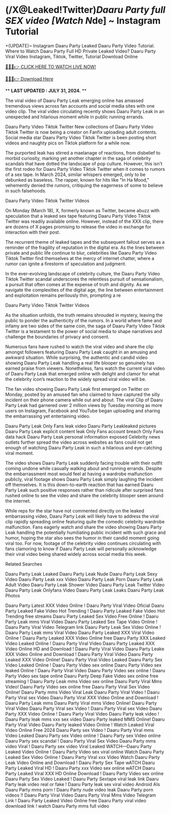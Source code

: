 # (/X@Leaked!Twitter)*Daaru Party full SEX video [Watch N*de] ~ Instagram Tutorial

+(UPDATE)~ Instagram Daaru Party Leaked Daaru Party Video Tutorial​. Where to Watch Daaru Party Full HD Private Leaked Video? Daaru Party Viral Video Instagram, Tiktok, Twitter, Tutorial Download Online

[🔴🔥🔥👉 CLICK HERE TO WATCH LIVE NOW!](https://unigior.site/)

[🔴🔥🔥👉 Download Here](https://unigior.site/)

** **LAST UPDATED : JULY 31, 2024.** **

The viral video of Daaru Party Leak emerging online has amassed tremendous views across fan accounts and social media sites with one video clip. The viral video circulating recently shows Daaru Party Leak in an unexpected and hilarious moment while in public running errands.

Daaru Party Video Tiktok Twitter New collections of Daaru Party Video Tiktok Twitter is now being a creator on Fanfix uploading adult contents. Social media star Daaru Party Video Tiktok Twitter is been posting short videos and naughty pics on Tiktok platform for a while now.

The purported leak has stirred a maelanage of reactions, from disbelief to morbid curiosity, marking yet another chapter in the saga of celebrity scandals that have dotted the landscape of pop culture. However, this isn't the first rodeo for Daaru Party Video Tiktok Twitter when it comes to rumors of a sex tape. In March 2024, similar whispers emerged, only to be debunked as baseless. The rapper, known for hits like "In Ha Mood," vehemently denied the rumors, critiquing the eagerness of some to believe in such falsehoods.

Daaru Party Video Tiktok Twitter Videos

On Monday (March 18), X, formerly known as Twitter, became abuzz with speculation that a leaked sex tape featuring Daaru Party Video Tiktok Twitter was readily available online. However, instead of the XXX clip, there are dozens of X pages promising to release the video in exchange for interaction with their post.

The recurrent theme of leaked tapes and the subsequent fallout serves as a reminder of the fragility of reputation in the digital era. As the lines between private and public life continue to blur, celebrities like Daaru Party Video Tiktok Twitter find themselves at the mercy of internet chatter, where a rumor can ignite a firestorm of speculation and judgment.

In the ever-evolving landscape of celebrity culture, the Daaru Party Video Tiktok Twitter scandal underscores the relentless pursuit of sensationalism, a pursuit that often comes at the expense of truth and dignity. As we navigate the complexities of the digital age, the line between entertainment and exploitation remains perilously thin, prompting a re

Daaru Party Video Tiktok Twitter Videos

As the situation unfolds, the truth remains shrouded in mystery, leaving the public to ponder the authenticity of the rumors. In a world where fame and infamy are two sides of the same coin, the saga of Daaru Party Video Tiktok Twitter is a testament to the power of social media to shape narratives and challenge the boundaries of privacy and consent.

Numerous fans have rushed to watch the viral video and share the clip amongst followers featuring Daaru Party Leak caught in an amusing and awkward situation. While surprising, the authentic and candid video showing Daaru Party Leak handling a real life blooper so genuinely has earned praise from viewers. Nonetheless, fans watch the current viral video of Daaru Party Leak that emerged online with delight and clamor for what the celebrity icon’s reaction to the widely spread viral video will be.

The fan video showing Daaru Party Leak first emerged on Twitter on Monday, posted by an amused fan who claimed to have captured the silly incident on their phone camera while out and about. The viral Clip of Daaru Party Leak had garnered over 2 million views by Tuesday morning as more users on Instagram, Facebook and YouTube began uploading and sharing the embarrassing yet entertaining video.

Daaru Party Leak Only Fans leak video
Daaru Party Leakleaked pictures
Daaru Party Leak explicit content leak
Only Fans account breach
Only Fans data hack
Daaru Party Leak personal information exposed
Celebrity news outlets further spread the video across websites as fans could not get enough of watching Daaru Party Leak in such a hilarious and eye-catching viral moment.

The video shows Daaru Party Leak suddenly facing trouble with their outfit coming undone while casually walking about and running errands. Despite the embarrassment most would feel at having a wardrobe malfunction publicly, viral footage shows Daaru Party Leak simply laughing the incident off themselves. It is this down-to-earth reaction that has earned Daaru Party Leak such positive responses rather than ridicule after surprised fans rushed online to see the video and share the celebrity blooper seen around the internet.

While reps for the star have not commented directly on the leaked embarrassing video, Daaru Party Leak will likely have to address the viral clip rapidly spreading online featuring quite the comedic celebrity wardrobe malfunction. Fans eagerly watch and share the video showing Daaru Party Leak handling the potentially humiliating public incident with such grace and humor, hoping the star also sees the humor in their candid moment going viral too. For now, footage of the celebrity video continues circulating with fans clamoring to know if Daaru Party Leak will personally acknowledge their viral video being shared widely across social media this week.

Related Searches

Daaru Party Leak Leaked Daaru Party Leak Nude Daaru Party Leak Sexy Video Daaru Party Leak xxx Video Daaru Party Leak Porn Daaru Party Leak Adult Video Daaru Party Leak Shower Video Daaru Party Leak Twitter Video Daaru Party Leak Onlyfans Video Daaru Party Leak Leaks Daaru Party Leak Photos

Daaru Party Latest XXX Video Online ! Daaru Party Viral Video Oficial
Daaru Party Leaked Fake Video Hot Trending ! Daaru Party Leaked Fake Video Hot Trending free streams
Daaru Party Leaked Sex Video Free Online ! Daaru Party Leak mms Viral Video
Daaru Party Leaked Sex Tape Video Online ! Daaru Party Viral Video Telegram link
Daaru Party Leak Sex Video Online ! Daaru Party Leak mms Viral Video
Daaru Party Leaked XXX Viral Video Online ! Daaru Party Leaked XXX Video Online free
Daaru Party XXX Leaked Video Leaked Online ! Daaru Party Viral Video
Daaru Party Leaked XXX Video Online HD and Download ! Daaru Party Viral Video
Daaru Party Leake XXX Video Online and Download ! Daaru Party Viral Video
Daaru Party Leaked XXX Video Online! Daaru Party Viral Video Leaked
Daaru Party Sex Video Leaked Online ! Daaru Party Video sex online
Daaru Party Video sex leaked Online ! Daaru Party Viral Video
Daaru Party Video sex online ! Daaru Party Video sex tape online
Daaru Party Deep Fake Video sex online free streaming ! Daaru Party Leak mms Video sex online
Daaru Party Viral Mms Video! Daaru Party Video sex online free
Daaru Party Viral Sex Video Online! Daaru Party mms Video Viral Leak
Daaru Party Viral Video ! Daaru Party Viral sex Video
Daaru Party Viral XXX Video Online and Download ! Daaru Party Leak mms
Daaru Party Viral mms Video Online! Daaru Party Viral Video
Daaru Party Viral sex Video ! Daaru Party Viral sex Video
Daaru Party XXX Video Online ! Daaru Party Viral Video
Daaru Party leak video ! Daaru Party leak mms xxx sex video
Daaru Party leaked MMS Online! Daaru Party Viral Video
Daaru Party leaked Video Online ! Watch Leaked Viral Video Online Free 2024
Daaru Party sex Video ! Daaru Party Viral mms Video Leaked
Daaru Party sex Video online ! Daaru Party sex Video online
Daaru Party sex scandal ! Daaru Party Viral Sex Video
Daaru Party mms video Viral ! Daaru Party sex video Viral Leaked
WATCH—Daaru Party Leaked Video Online ! Daaru Party Video sex viral online
Watch Daaru Party Leaked Sex Video Online ! Daaru Party Viral xxx Video
Watch Daaru Party Leak Video Online and Download ! Daaru Party Sex Tape
wATCH Daaru Party Leaked Viral HD ! Daaru Party xxx Video sex online
wATCH Daaru Party Leaked Viral XXX HD Online Download ! Daaru Party Video sex online
Daaru Party Sex Video Leaked ! Daaru Party Sextape viral leak link
Daaru Party leak video real or fake ! Daaru Party leak sex viral video Android AIs
Daaru Party mms porn ! Daaru Party nude video leak
Daaru Party porn videos !! Daaru Party Viral Video
Daaru Party Viral Mms Video Telegram Link ! Daaru Party Leaked Video Online free
Daaru Party viral video download link ! watch Daaru Party mms full video
